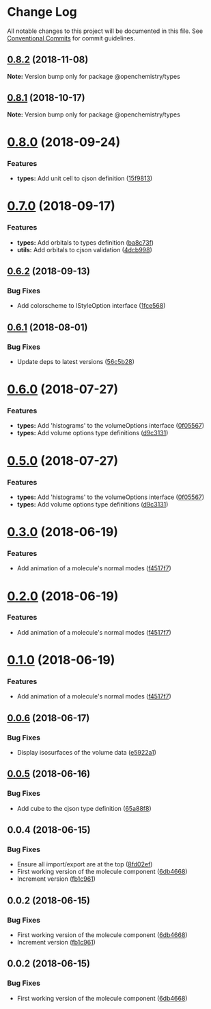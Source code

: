 # Change Log

All notable changes to this project will be documented in this file.
See [Conventional Commits](https://conventionalcommits.org) for commit guidelines.

## [0.8.2](https://github.com/OpenChemistry/oc-web-components/compare/@openchemistry/types@0.8.1...@openchemistry/types@0.8.2) (2018-11-08)

**Note:** Version bump only for package @openchemistry/types





## [0.8.1](https://github.com/OpenChemistry/oc-web-components/compare/@openchemistry/types@0.8.0...@openchemistry/types@0.8.1) (2018-10-17)

**Note:** Version bump only for package @openchemistry/types





<a name="0.8.0"></a>
# [0.8.0](https://github.com/OpenChemistry/oc-web-components/compare/@openchemistry/types@0.7.0...@openchemistry/types@0.8.0) (2018-09-24)


### Features

* **types:** Add unit cell to cjson definition ([15f9813](https://github.com/OpenChemistry/oc-web-components/commit/15f9813))




<a name="0.7.0"></a>
# [0.7.0](https://github.com/OpenChemistry/oc-web-components/compare/@openchemistry/types@0.6.2...@openchemistry/types@0.7.0) (2018-09-17)


### Features

* **types:** Add orbitals to types definition ([ba8c73f](https://github.com/OpenChemistry/oc-web-components/commit/ba8c73f))
* **utils:** Add orbitals to cjson validation ([4dcb998](https://github.com/OpenChemistry/oc-web-components/commit/4dcb998))




<a name="0.6.2"></a>
## [0.6.2](https://github.com/OpenChemistry/oc-web-components/compare/@openchemistry/types@0.6.1...@openchemistry/types@0.6.2) (2018-09-13)


### Bug Fixes

* Add colorscheme to IStyleOption interface ([1fce568](https://github.com/OpenChemistry/oc-web-components/commit/1fce568))




<a name="0.6.1"></a>
## [0.6.1](https://github.com/OpenChemistry/oc-web-components/compare/@openchemistry/types@0.6.0...@openchemistry/types@0.6.1) (2018-08-01)


### Bug Fixes

* Update deps to latest versions ([56c5b28](https://github.com/OpenChemistry/oc-web-components/commit/56c5b28))




<a name="0.6.0"></a>
# [0.6.0](https://github.com/OpenChemistry/oc-web-components/compare/@openchemistry/types@0.3.0...@openchemistry/types@0.6.0) (2018-07-27)


### Features

* **types:** Add 'histograms' to the volumeOptions interface ([0f05567](https://github.com/OpenChemistry/oc-web-components/commit/0f05567))
* **types:** Add volume options type definitions ([d9c3131](https://github.com/OpenChemistry/oc-web-components/commit/d9c3131))




<a name="0.5.0"></a>
# [0.5.0](https://github.com/OpenChemistry/oc-web-components/compare/@openchemistry/types@0.3.0...@openchemistry/types@0.5.0) (2018-07-27)


### Features

* **types:** Add 'histograms' to the volumeOptions interface ([0f05567](https://github.com/OpenChemistry/oc-web-components/commit/0f05567))
* **types:** Add volume options type definitions ([d9c3131](https://github.com/OpenChemistry/oc-web-components/commit/d9c3131))




<a name="0.3.0"></a>
# [0.3.0](https://github.com/OpenChemistry/oc-web-components/compare/@openchemistry/types@0.0.6...@openchemistry/types@0.3.0) (2018-06-19)


### Features

* Add animation of a molecule's normal modes ([f4517f7](https://github.com/OpenChemistry/oc-web-components/commit/f4517f7))




<a name="0.2.0"></a>
# [0.2.0](https://github.com/OpenChemistry/oc-web-components/compare/@openchemistry/types@0.0.6...@openchemistry/types@0.2.0) (2018-06-19)


### Features

* Add animation of a molecule's normal modes ([f4517f7](https://github.com/OpenChemistry/oc-web-components/commit/f4517f7))




<a name="0.1.0"></a>
# [0.1.0](https://github.com/OpenChemistry/oc-web-components/compare/@openchemistry/types@0.0.6...@openchemistry/types@0.1.0) (2018-06-19)


### Features

* Add animation of a molecule's normal modes ([f4517f7](https://github.com/OpenChemistry/oc-web-components/commit/f4517f7))




<a name="0.0.6"></a>
## [0.0.6](https://github.com/OpenChemistry/oc-web-components/compare/@openchemistry/types@0.0.5...@openchemistry/types@0.0.6) (2018-06-17)


### Bug Fixes

* Display isosurfaces of the volume data ([e5922a1](https://github.com/OpenChemistry/oc-web-components/commit/e5922a1))




<a name="0.0.5"></a>
## [0.0.5](https://github.com/OpenChemistry/oc-web-components/compare/@openchemistry/types@0.0.4...@openchemistry/types@0.0.5) (2018-06-16)


### Bug Fixes

* Add cube to the cjson type definition ([65a88f8](https://github.com/OpenChemistry/oc-web-components/commit/65a88f8))




<a name="0.0.4"></a>
## 0.0.4 (2018-06-15)


### Bug Fixes

* Ensure all import/export are at the top ([8fd02ef](https://github.com/OpenChemistry/oc-web-components/commit/8fd02ef))
* First working version of the molecule component ([6db4668](https://github.com/OpenChemistry/oc-web-components/commit/6db4668))
* Increment version ([fb1c961](https://github.com/OpenChemistry/oc-web-components/commit/fb1c961))




<a name="0.0.2"></a>
## 0.0.2 (2018-06-15)


### Bug Fixes

* First working version of the molecule component ([6db4668](https://github.com/OpenChemistry/oc-web-components/commit/6db4668))
* Increment version ([fb1c961](https://github.com/OpenChemistry/oc-web-components/commit/fb1c961))




<a name="0.0.2"></a>
## 0.0.2 (2018-06-15)


### Bug Fixes

* First working version of the molecule component ([6db4668](https://github.com/OpenChemistry/oc-web-components/commit/6db4668))
